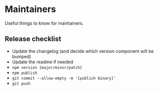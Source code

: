 # Maintainers

Useful things to know for maintainers.

## Release checklist
 - Update the changelog (and decide which version component will be bumped)
 - Update the readme if needed
 - `npm version [major/minor/patch]`
 - `npm publish`
 - `git commit --allow-empty -m '[publish binary]'`
 - `git push`

